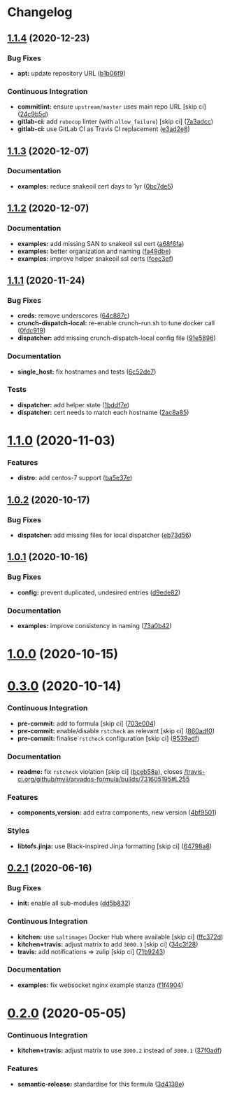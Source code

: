# Changelog

## [1.1.4](https://github.com/saltstack-formulas/arvados-formula/compare/v1.1.3...v1.1.4) (2020-12-23)


### Bug Fixes

* **apt:** update repository URL ([b1b06f9](https://github.com/saltstack-formulas/arvados-formula/commit/b1b06f9d72917d55a6622eddf43a896432ffd8c4))


### Continuous Integration

* **commitlint:** ensure `upstream/master` uses main repo URL [skip ci] ([24c9b5d](https://github.com/saltstack-formulas/arvados-formula/commit/24c9b5d1e79a22189c93902ec7099dd9dc656f71))
* **gitlab-ci:** add `rubocop` linter (with `allow_failure`) [skip ci] ([7a3adcc](https://github.com/saltstack-formulas/arvados-formula/commit/7a3adcc682b1c9f5a4a44a34306425484a843799))
* **gitlab-ci:** use GitLab CI as Travis CI replacement ([e3ad2e8](https://github.com/saltstack-formulas/arvados-formula/commit/e3ad2e84ade6d1c3112e5f278b71b065f6cc7a66))

## [1.1.3](https://github.com/saltstack-formulas/arvados-formula/compare/v1.1.2...v1.1.3) (2020-12-07)


### Documentation

* **examples:** reduce snakeoil cert days to 1yr ([0bc7de5](https://github.com/saltstack-formulas/arvados-formula/commit/0bc7de5ca4bf431ddebcedd6a38fb911a2234fdf))

## [1.1.2](https://github.com/saltstack-formulas/arvados-formula/compare/v1.1.1...v1.1.2) (2020-12-07)


### Documentation

* **examples:** add missing SAN to snakeoil ssl cert ([a68f6fa](https://github.com/saltstack-formulas/arvados-formula/commit/a68f6fa7e39be665dcea0becc7dad2628e715b29))
* **examples:** better organization and naming ([fa49dbe](https://github.com/saltstack-formulas/arvados-formula/commit/fa49dbe833c7867ac95da84f9b36c8114cd89039))
* **examples:** improve helper snakeoil ssl certs ([fcec3ef](https://github.com/saltstack-formulas/arvados-formula/commit/fcec3ef0a2623e8d51def868ccf4622b7c200be4))

## [1.1.1](https://github.com/saltstack-formulas/arvados-formula/compare/v1.1.0...v1.1.1) (2020-11-24)


### Bug Fixes

* **creds:** remove underscores ([64c887c](https://github.com/saltstack-formulas/arvados-formula/commit/64c887ce15cd538dc1cc003d2cde2773cd1d291e))
* **crunch-dispatch-local:** re-enable crunch-run.sh to tune docker call ([0fdc919](https://github.com/saltstack-formulas/arvados-formula/commit/0fdc919736977fbffdd4ba76ef0f41c67f279842))
* **dispatcher:** add missing crunch-dispatch-local config file ([91e5896](https://github.com/saltstack-formulas/arvados-formula/commit/91e5896ec5fad6edbb8cc2574cd02f6ddd5f3a1c))


### Documentation

* **single_host:** fix hostnames and tests ([6c52de7](https://github.com/saltstack-formulas/arvados-formula/commit/6c52de7c70c90784df58e6dbc6c43a71b9cc7e7c))


### Tests

* **dispatcher:** add helper state ([1bddf7e](https://github.com/saltstack-formulas/arvados-formula/commit/1bddf7efba4c6abeaa1a530664672bffa965998d))
* **dispatcher:** cert needs to match each hostname ([2ac8a85](https://github.com/saltstack-formulas/arvados-formula/commit/2ac8a85f91b60ebe5fb337bfcbeb09836842ed85))

# [1.1.0](https://github.com/saltstack-formulas/arvados-formula/compare/v1.0.2...v1.1.0) (2020-11-03)


### Features

* **distro:** add centos-7 support ([ba5e37e](https://github.com/saltstack-formulas/arvados-formula/commit/ba5e37ebc18049d4340388fc0c19dcb2a78d6a86))

## [1.0.2](https://github.com/saltstack-formulas/arvados-formula/compare/v1.0.1...v1.0.2) (2020-10-17)


### Bug Fixes

* **dispatcher:** add missing files for local dispatcher ([eb73d56](https://github.com/saltstack-formulas/arvados-formula/commit/eb73d564b0b36810c56a39bbb2e75267521bfe5c))

## [1.0.1](https://github.com/saltstack-formulas/arvados-formula/compare/v1.0.0...v1.0.1) (2020-10-16)


### Bug Fixes

* **config:** prevent duplicated, undesired entries ([d9ede82](https://github.com/saltstack-formulas/arvados-formula/commit/d9ede8264d9a9cbbd6eab15f98abc2326488bc7b))


### Documentation

* **examples:** improve consistency in naming ([73a0b42](https://github.com/saltstack-formulas/arvados-formula/commit/73a0b42b03c3a8c247712ce5e64b7215686e9cef))

# [1.0.0](https://github.com/saltstack-formulas/arvados-formula/compare/v0.3.0...v1.0.0) (2020-10-15)

# [0.3.0](https://github.com/saltstack-formulas/arvados-formula/compare/v0.2.1...v0.3.0) (2020-10-14)


### Continuous Integration

* **pre-commit:** add to formula [skip ci] ([703e004](https://github.com/saltstack-formulas/arvados-formula/commit/703e0047f809f20919e47718cfe074e4dd8f3b70))
* **pre-commit:** enable/disable `rstcheck` as relevant [skip ci] ([860adf0](https://github.com/saltstack-formulas/arvados-formula/commit/860adf045fae4506b3af5d1ee7f2ac2530df125a))
* **pre-commit:** finalise `rstcheck` configuration [skip ci] ([9539adf](https://github.com/saltstack-formulas/arvados-formula/commit/9539adf89eb2543309278f6e48c1146de3cd12d1))


### Documentation

* **readme:** fix `rstcheck` violation [skip ci] ([bceb58a](https://github.com/saltstack-formulas/arvados-formula/commit/bceb58ada62e79bf9387a352669dfb0eb722b730)), closes [/travis-ci.org/github/myii/arvados-formula/builds/731605195#L255](https://github.com//travis-ci.org/github/myii/arvados-formula/builds/731605195/issues/L255)


### Features

* **components,version:** add extra components, new version ([4bf9501](https://github.com/saltstack-formulas/arvados-formula/commit/4bf9501a14f86845865244ee3ffb03a34707d36c))


### Styles

* **libtofs.jinja:** use Black-inspired Jinja formatting [skip ci] ([64798a8](https://github.com/saltstack-formulas/arvados-formula/commit/64798a8c8f9d720de1e346b20e87ecbbffe56e2a))

## [0.2.1](https://github.com/saltstack-formulas/arvados-formula/compare/v0.2.0...v0.2.1) (2020-06-16)


### Bug Fixes

* **init:** enable all sub-modules ([dd5b832](https://github.com/saltstack-formulas/arvados-formula/commit/dd5b832e0209950b97f3d84c1bce71e96a5cde41))


### Continuous Integration

* **kitchen:** use `saltimages` Docker Hub where available [skip ci] ([ffc372d](https://github.com/saltstack-formulas/arvados-formula/commit/ffc372d4134debada69126f178493e0e7d6b68b3))
* **kitchen+travis:** adjust matrix to add `3000.3` [skip ci] ([34c3f28](https://github.com/saltstack-formulas/arvados-formula/commit/34c3f2889fd2f4d058c9c56972cc3b3fca28c417))
* **travis:** add notifications => zulip [skip ci] ([71b9243](https://github.com/saltstack-formulas/arvados-formula/commit/71b9243248531e8180fb9918564b0fbd744b89c8))


### Documentation

* **examples:** fix websocket nginx example stanza ([f1f4904](https://github.com/saltstack-formulas/arvados-formula/commit/f1f4904bce70447c910b07ba8745f05be7e1d1ae))

# [0.2.0](https://github.com/saltstack-formulas/arvados-formula/compare/v0.1.0...v0.2.0) (2020-05-05)


### Continuous Integration

* **kitchen+travis:** adjust matrix to use `3000.2` instead of `3000.1` ([37f0adf](https://github.com/saltstack-formulas/arvados-formula/commit/37f0adfc826461b2522cd0e5852c27a408543f41))


### Features

* **semantic-release:** standardise for this formula ([3d4138e](https://github.com/saltstack-formulas/arvados-formula/commit/3d4138ef0c1ad1863989aa38d6e1a0b10490b977))
